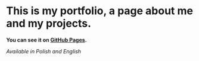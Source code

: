 # This is my portfolio, a page about me and my projects.

**You can see it on [GitHub Pages](https://krolicki.github.io/portfolio/).**

*Available in Polish and English*
